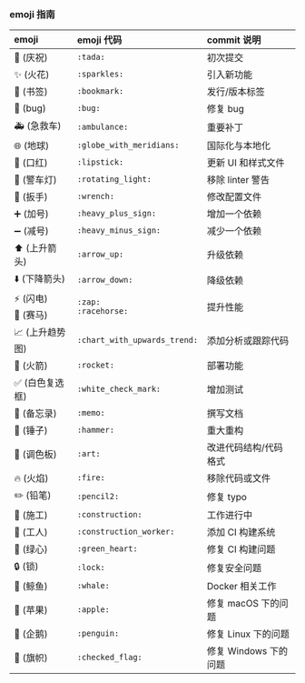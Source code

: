 ### emoji 指南

emoji                                   | emoji 代码                   | commit 说明    
:--------                               | :--------                    | :--------
:tada: (庆祝)                           | `:tada:`                     | 初次提交               | Initial commit
:sparkles: (火花)                       | `:sparkles:`                 | 引入新功能             | Introducing new features
:bookmark: (书签)                       | `:bookmark:`                 | 发行/版本标签          | Release/version label
:bug: (bug)                             | `:bug:`                      | 修复 bug              | Fix bug
:ambulance: (急救车)                    | `:ambulance:`                | 重要补丁                 | Critical patch
:globe_with_meridians: (地球)           | `:globe_with_meridians:`     | 国际化与本地化          | Internationalization and localization
:lipstick: (口红)                       | `:lipstick:`                 | 更新 UI 和样式文件      | Update UI and style files
:rotating_light: (警车灯)               | `:rotating_light:`           | 移除 linter 警告          | Remove linter warning
:wrench: (扳手)                         | `:wrench:`                   | 修改配置文件           | Modify configuration file
:heavy_plus_sign: (加号)                | `:heavy_plus_sign:`          | 增加一个依赖           | Add a dependency
:heavy_minus_sign: (减号)               | `:heavy_minus_sign:`         | 减少一个依赖           | Reduce one dependency
:arrow_up: (上升箭头)                   | `:arrow_up:`                 | 升级依赖               | Upgrade dependency
:arrow_down: (下降箭头)                 | `:arrow_down:`               | 降级依赖               | Downgrade dependence  
:zap: (闪电)<br>:racehorse: (赛马)      | `:zap:`<br>`:racehorse:`      | 提升性能              | Improve performance
:chart_with_upwards_trend: (上升趋势图) | `:chart_with_upwards_trend:` | 添加分析或跟踪代码       | Add an analytics or tracking code
:rocket: (火箭)                         | `:rocket:`                   | 部署功能                 | Deployment function
:white_check_mark: (白色复选框)         | `:white_check_mark:`         | 增加测试                | Increase test
:memo: (备忘录)                         | `:memo:`                     | 撰写文档              | Writing a document
:hammer: (锤子)                         | `:hammer:`                   | 重大重构                 | Major reconstruction
:art: (调色板)                          | `:art:`                      | 改进代码结构/代码格式       | Improve code structure / code format
:fire: (火焰)                           | `:fire:`                     | 移除代码或文件          | Remove code or file
:pencil2: (铅笔)                        | `:pencil2:`                  | 修复 typo              | Repair typo
:construction: (施工)                   | `:construction:`               | 工作进行中              | Work in progress
:construction_worker: (工人)            | `:construction_worker:`      | 添加 CI 构建系统           | Add CI build system
:green_heart: (绿心)                    | `:green_heart:`              | 修复 CI 构建问题           | Fix CI build issues
:lock: (锁)                             | `:lock:`                     | 修复安全问题          | Fix security issues
:whale: (鲸鱼)                          | `:whale:`                    | Docker 相关工作          | Docker related work
:apple: (苹果)                          | `:apple:`                    | 修复 macOS 下的问题        | Fix problems under macOS
:penguin: (企鹅)                        | `:penguin:`                  | 修复 Linux 下的问题        | Fix problems under Linux
:checkered_flag: (旗帜)                 | `:checked_flag:`             | 修复 Windows 下的问题      | Fix problems under Windows